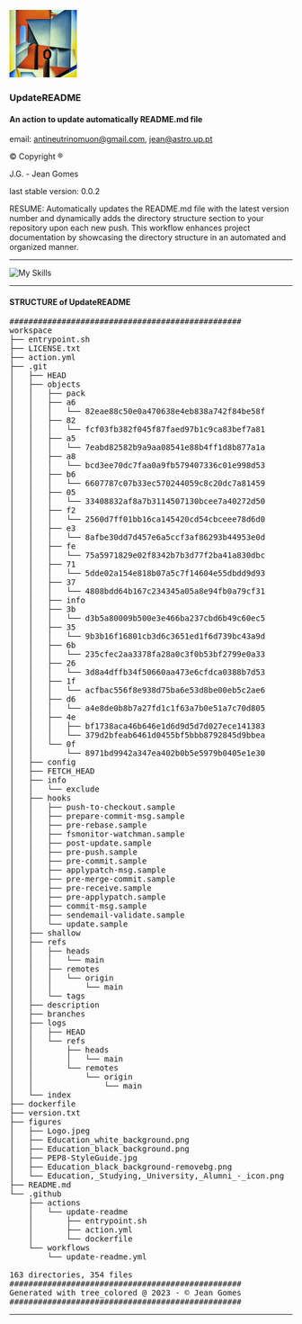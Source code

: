 <p align="left">
  <img src="https://raw.githubusercontent.com/neutrinomuon/UpdateREADME/main/figures/Logo.jpeg" alt="UpdateREADME" width="120px">
</p>

### UpdateREADME

####  An action to update automatically README.md file
email: [antineutrinomuon@gmail.com](mailto:antineutrinomuon@gmail.com), [jean@astro.up.pt](mailto:jean@astro.up.pt)

© Copyright ®

J.G. - Jean Gomes

last stable version: 0.0.2

RESUME: Automatically updates the README.md file with the latest version number and dynamically adds the directory structure section to your repository upon each new push. This workflow enhances project documentation by showcasing the directory structure in an automated and organized manner.

<hr>

![My Skills](https://skillicons.dev/icons?i=python,bash,numpy&theme=light)<br>

<hr>

#### <b>STRUCTURE of UpdateREADME</b>
<pre>
#################################################
workspace
├── entrypoint.sh
├── LICENSE.txt
├── action.yml
├── .git
│   ├── HEAD
│   ├── objects
│   │   ├── pack
│   │   ├── a6
│   │   │   └── 82eae88c50e0a470638e4eb838a742f84be58f
│   │   ├── 82
│   │   │   └── fcf03fb382f045f87faed97b1c9ca83bef7a81
│   │   ├── a5
│   │   │   └── 7eabd82582b9a9aa08541e88b4ff1d8b877a1a
│   │   ├── a8
│   │   │   └── bcd3ee70dc7faa0a9fb579407336c01e998d53
│   │   ├── b6
│   │   │   └── 6607787c07b33ec570244059c8c20dc7a81459
│   │   ├── 05
│   │   │   └── 33408832af8a7b3114507130bcee7a40272d50
│   │   ├── f2
│   │   │   └── 2560d7ff01bb16ca145420cd54cbceee78d6d0
│   │   ├── e3
│   │   │   └── 8afbe30dd7d457e6a5ccf3af86293b44953e0d
│   │   ├── fe
│   │   │   └── 75a5971829e02f8342b7b3d77f2ba41a830dbc
│   │   ├── 71
│   │   │   └── 5dde02a154e818b07a5c7f14604e55dbdd9d93
│   │   ├── 37
│   │   │   └── 4808bdd64b167c234345a05a8e94fb0a79cf31
│   │   ├── info
│   │   ├── 3b
│   │   │   └── d3b5a80009b500e3e466ba237cbd6b49c60ec5
│   │   ├── 35
│   │   │   └── 9b3b16f16801cb3d6c3651ed1f6d739bc43a9d
│   │   ├── 6b
│   │   │   └── 235cfec2aa3378fa28a0c3f0b53bf2799e0a33
│   │   ├── 26
│   │   │   └── 3d8a4dffb34f50660aa473e6cfdca0388b7d53
│   │   ├── 1f
│   │   │   └── acfbac556f8e938d75ba6e53d8be00eb5c2ae6
│   │   ├── d6
│   │   │   └── a4e8de0b8b7a27fd1c1f63a7b0e51a7c70d805
│   │   ├── 4e
│   │   │   ├── bf1738aca46b646e1d6d9d5d7d027ece141383
│   │   │   └── 379d2bfeab6461d0455bf5bbb8792845d9bbea
│   │   └── 0f
│   │       └── 8971bd9942a347ea402b0b5e5979b0405e1e30
│   ├── config
│   ├── FETCH_HEAD
│   ├── info
│   │   └── exclude
│   ├── hooks
│   │   ├── push-to-checkout.sample
│   │   ├── prepare-commit-msg.sample
│   │   ├── pre-rebase.sample
│   │   ├── fsmonitor-watchman.sample
│   │   ├── post-update.sample
│   │   ├── pre-push.sample
│   │   ├── pre-commit.sample
│   │   ├── applypatch-msg.sample
│   │   ├── pre-merge-commit.sample
│   │   ├── pre-receive.sample
│   │   ├── pre-applypatch.sample
│   │   ├── commit-msg.sample
│   │   ├── sendemail-validate.sample
│   │   └── update.sample
│   ├── shallow
│   ├── refs
│   │   ├── heads
│   │   │   └── main
│   │   ├── remotes
│   │   │   └── origin
│   │   │       └── main
│   │   └── tags
│   ├── description
│   ├── branches
│   ├── logs
│   │   ├── HEAD
│   │   └── refs
│   │       ├── heads
│   │       │   └── main
│   │       └── remotes
│   │           └── origin
│   │               └── main
│   └── index
├── dockerfile
├── version.txt
├── figures
│   ├── Logo.jpeg
│   ├── Education_white_background.png
│   ├── Education_black_background.png
│   ├── PEP8-StyleGuide.jpg
│   ├── Education_black_background-removebg.png
│   └── Education,_Studying,_University,_Alumni_-_icon.png
├── README.md
└── .github
    ├── actions
    │   └── update-readme
    │       ├── entrypoint.sh
    │       ├── action.yml
    │       └── dockerfile
    └── workflows
        └── update-readme.yml

163 directories, 354 files
#################################################
Generated with tree_colored @ 2023 - © Jean Gomes
#################################################
</pre>

<hr>
